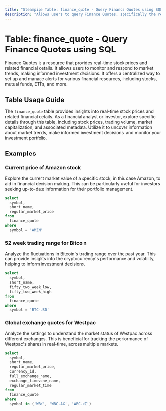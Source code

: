 ```yaml
---
title: "Steampipe Table: finance_quote - Query Finance Quotes using SQL"
description: "Allows users to query Finance Quotes, specifically the real-time stock prices and related financial details, providing insights into market trends and investment decisions."
---
```


# Table: finance_quote - Query Finance Quotes using SQL

Finance Quotes is a resource that provides real-time stock prices and related financial details. It allows users to monitor and respond to market trends, making informed investment decisions. It offers a centralized way to set up and manage alerts for various financial resources, including stocks, mutual funds, ETFs, and more.

## Table Usage Guide

The `finance_quote` table provides insights into real-time stock prices and related financial details. As a financial analyst or investor, explore specific details through this table, including stock prices, trading volume, market capitalization, and associated metadata. Utilize it to uncover information about market trends, make informed investment decisions, and monitor your investment portfolio.

## Examples

### Current price of Amazon stock
Explore the current market value of a specific stock, in this case Amazon, to aid in financial decision making. This can be particularly useful for investors seeking up-to-date information for their portfolio management.

```sql
select
  symbol,
  short_name,
  regular_market_price
from
  finance_quote
where
  symbol = 'AMZN'
```

### 52 week trading range for Bitcoin
Analyze the fluctuations in Bitcoin's trading range over the past year. This can provide insights into the cryptocurrency's performance and volatility, helping to inform investment decisions.

```sql
select
  symbol,
  short_name,
  fifty_two_week_low,
  fifty_two_week_high
from
  finance_quote
where
  symbol = 'BTC-USD'
```

### Global exchange quotes for Westpac
Analyze the settings to understand the market status of Westpac across different exchanges. This is beneficial for tracking the performance of Westpac's shares in real-time, across multiple markets.

```sql
select
  symbol,
  short_name,
  regular_market_price,
  currency_id,
  full_exchange_name,
  exchange_timezone_name,
  regular_market_time
from
  finance_quote
where
  symbol in ('WBK', 'WBC.AX', 'WBC.NZ')
```